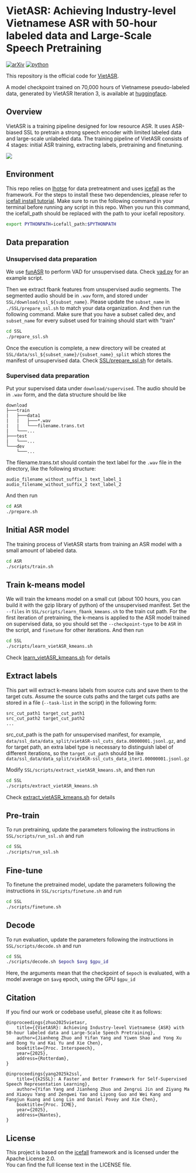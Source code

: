 # VietASR: Achieving Industry-level Vietnamese ASR with 50-hour labeled data and Large-Scale Speech Pretraining
[![arXiv](https://img.shields.io/badge/arXiv-2505.21527-b31b1b.svg?logo=arXiv)](https://arxiv.org/abs/2505.21527)
[![python](https://img.shields.io/badge/Python-3.10-brightgreen)](https://github.com/zzasdf/VietASR)

This repository is the official code for [VietASR](https://arxiv.org/abs/2505.21527).

A model checkpoint trained on 70,000 hours of Vietnamese pseudo-labeled data, generated by VietASR Iteration 3, is available at [huggingface](https://huggingface.co/zzasdf/viet_iter3_pseudo_label).

## Overview
VietASR is a training pipeline designed for low resource ASR. It uses ASR-biased SSL to pretrain a strong speech encoder with limited labeled data and large-scale unlabeled data. The training pipeline of VietASR consists of 4 stages: initial ASR training, extracting labels, pretraining and finetuning.

![](images/pipeline.png)

## Environment
This repo relies on [lhotse](https://github.com/lhotse-speech/lhotse) for data pretreatment and uses [icefall](https://github.com/k2-fsa/icefall) as the framework. For the steps to install these two dependencies, please refer to [icefall install tutorial](https://k2-fsa.github.io/icefall/installation/index.html). Make sure to run the following command in your terminal before running any script in this repo. When you run this command, the icefall_path should be replaced with the path to your icefall repository.
 ```bash
 export PYTHONPATH=icefall_path:$PYTHONPATH
 ```
 
## Data preparation
### Unsupervised data preparation
We use [funASR](https://huggingface.co/funasr/fsmn-vad) to perform VAD for unsupervised data. Check [vad.py](SSL/local/vad.py) for an example script.

Then we extract fbank features from unsupervised audio segments. The segmented audio should be in `.wav` form, and stored under ```SSL/download/ssl_${subset_name}```. Please update the   ```subset_name``` in ```./SSL/prepare_ssl.sh``` to match your data organization. And then run the following command. Make sure that you have a subset called dev, and `subset_name` for every subset used for training should start with "train"
```bash
cd SSL
./prepare_ssl.sh
```
Once the execution is complete, a new directory will be created at ```SSL/data/ssl_${subset_name}/{subset_name}_split``` which stores the manifest of unsupervised data.
Check [SSL/prepare_ssl.sh](SSL/prepare_ssl.sh) for details.

### Supervised data preparation
Put your supervised data under ```download/supervised```. The audio should be in `.wav` form, and the data structure should be like
```
download
├───train
|   ├───data1
|   |   ├───*.wav
|   |   └───filename.trans.txt
|   └───...
├───test
|   └───...
└───dev
    └───...
```
The filename.trans.txt should contain the text label for the `.wav` file in the directory, like the following structure:
```
audio_filename_without_suffix_1 text_label_1
audio_filename_without_suffix_2 text_label_2
```
And then run
```bash
cd ASR
./prepare.sh
```

## Initial ASR model
The training process of VietASR starts from training an ASR model with a small amount of labeled data.
```bash
cd ASR
./scripts/train.sh
```

## Train k-means model
We will train the kmeans model on a small cut (about 100 hours, you can build it with the gzip library of python) of the unsupervised manifest. Set the ```--files``` in ```SSL/scripts/learn_fbank_kmeans.sh``` to the train cut path. For the first iteration of pretraining, the k-means is applied to the ASR model trained on supervised data, so you should set the ```--checkpoint-type``` to be ```ASR``` in the script, and ```finetune``` for other iterations. And then run

```bash
cd SSL
./scripts/learn_vietASR_kmeans.sh
```

Check [learn_vietASR_kmeans.sh](SSL/scripts/learn_vietASR_kmeans.sh) for details

## Extract labels
This part will extract k-means labels from source cuts and save them to the target cuts. Assume the source cuts paths and the target cuts paths are stored in a file (```--task-list``` in the script) in the following form:
```
src_cut_path1 target_cut_path1
src_cut_path2 target_cut_path2
...
```
src_cut_path is the path for unsupervised manifest, for example, ```data/ssl_data/data_split/vietASR-ssl_cuts_data.00000001.jsonl.gz```, and for target path, an extra label type is necessary to distinguish label of different iterations, so the `target_cut_path` should be like ```data/ssl_data/data_split/vietASR-ssl_cuts_data_iter1.00000001.jsonl.gz```

Modify ```SSL/scripts/extract_vietASR_kmeans.sh```, and then run
```bash
cd SSL
./scripts/extract_vietASR_kmeans.sh
```
Check [extract_vietASR_kmeans.sh](SSL/scripts/extract_vietASR_kmeans.sh) for details

## Pre-train
To run pretraining, update the parameters following the instructions in ```SSL/scripts/run_ssl.sh``` and run
```bash
cd SSL
./scripts/run_ssl.sh
```
## Fine-tune
To finetune the pretrained model, update the parameters following the instructions in ```SSL/scripts/finetune.sh``` and run
```bash
cd SSL
./scripts/finetune.sh
```
## Decode
To run evaluation, update the parameters following the instructions in ```SSL/scripts/decode.sh``` and run
```bash
cd SSL
./scripts/decode.sh $epoch $avg $gpu_id
```
Here, the arguments mean that the checkpoint of ```$epoch``` is evaluated, with a model average on ```$avg``` epoch, using the GPU ```$gpu_id```

## Citation
If you find our work or codebase useful, please cite it as follows:
```
@inproceedings{zhuo2025vietasr,
    title={{VietASR}: Achieving Industry-level Vietnamese {ASR} with 50-hour labeled data and Large-Scale Speech Pretraining}, 
    author={Jianheng Zhuo and Yifan Yang and Yiwen Shao and Yong Xu and Dong Yu and Kai Yu and Xie Chen},
    booktitle={Proc. Interspeech},
    year={2025},
    address={Rotterdam},
}

@inproceedings{yang2025k2ssl,
    title={{k2SSL}: A Faster and Better Framework for Self-Supervised Speech Representation Learning}, 
    author={Yifan Yang and Jianheng Zhuo and Zengrui Jin and Ziyang Ma and Xiaoyu Yang and Zengwei Yao and Liyong Guo and Wei Kang and Fangjun Kuang and Long Lin and Daniel Povey and Xie Chen},
    booktitle={Proc. ICME},
    year={2025},
    address={Nantes},
}
```

## License

This project is based on the [icefall](https://github.com/k2-fsa/icefall) framework and is licensed under the Apache License 2.0.  
You can find the full license text in the LICENSE file.

